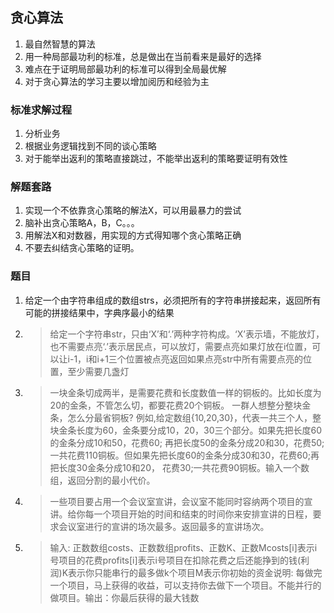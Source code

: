 ## 贪心算法

1. 最自然智慧的算法
2. 用一种局部最功利的标准，总是做出在当前看来是最好的选择
3. 难点在于证明局部最功利的标准可以得到全局最优解
4. 对于贪心算法的学习主要以增加阅历和经验为主



### 标准求解过程

1. 分析业务
2. 根据业务逻辑找到不同的谈心策略
3. 对于能举出返利的策略直接跳过，不能举出返利的策略要证明有效性

### 解题套路

1. 实现一个不依靠贪心策略的解法X，可以用最暴力的尝试
2. 脑补出贪心策略A，B，C。。。
3. 用解法X和对数器，用实现的方式得知哪个贪心策略正确
4. 不要去纠结贪心策略的证明。



### 题目

1. 给定一个由字符串组成的数组strs，必须把所有的字符串拼接起来，返回所有可能的拼接结果中，字典序最小的结果

2. >给定一个字符串str，只由‘X’和‘.’两种字符构成。‘X’表示墙，不能放灯，也不需要点亮‘.’表示居民点，可以放灯，需要点亮如果灯放在i位置，可以让i-1，i和i+1三个位置被点亮返回如果点亮str中所有需要点亮的位置，至少需要几盏灯

3. > 一块金条切成两半，是需要花费和长度数值一样的铜板的。比如长度为20的金条，不管怎么切，都要花费20个铜板。 一群人想整分整块金条，怎么分最省铜板? 例如,给定数组{10,20,30}，代表一共三个人，整块金条长度为60，金条要分成10，20，30三个部分。如果先把长度60的金条分成10和50，花费60; 再把长度50的金条分成20和30，花费50;一共花费110铜板。但如果先把长度60的金条分成30和30，花费60;再把长度30金条分成10和20， 花费30;一共花费90铜板。输入一个数组，返回分割的最小代价。 

4. > 一些项目要占用一个会议室宣讲，会议室不能同时容纳两个项目的宣讲。给你每一个项目开始的时间和结束的时间你来安排宣讲的日程，要求会议室进行的宣讲的场次最多。返回最多的宣讲场次。

5. > 输入: 正数数组costs、正数数组profits、正数K、正数Mcosts[i]表示i号项目的花费profits[i]表示i号项目在扣除花费之后还能挣到的钱(利润)K表示你只能串行的最多做k个项目M表示你初始的资金说明: 每做完一个项目，马上获得的收益，可以支持你去做下一个项目。不能并行的做项目。输出：你最后获得的最大钱数